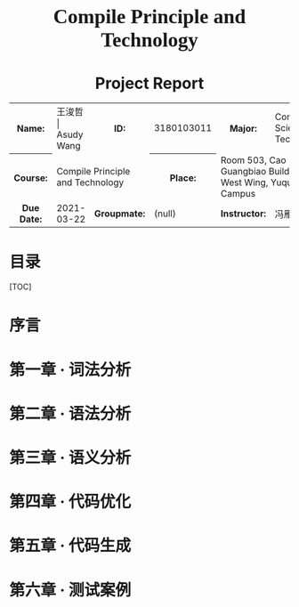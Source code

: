 <center>
    <font face="Impact" size="4"><h1>Compile Principle and Technology</h1></font>
    <h1>Project Report</h1>
</center>
<table align="center">
    <tr>
        <th align="center">Name:</th>
        <td>王浚哲 | Asudy Wang</td>
        <th align="center">ID:</th>
        <td>3180103011</td>
        <th align="center">Major:</th>
        <td>Computer Science & Technology</td>
    </tr>
    <tr>
        <th align="center">Course:</th>
        <td colspan="2">Compile Principle and Technology</td>
        <th align="center">Place:</th>
        <td colspan="2">Room 503, Cao Guangbiao Building West Wing, Yuquan Campus</td>
    </tr>
    <tr>
        <td align="center"> <b>Due Date:</b> </td>
        <td> 2021-03-22 </td>
        <td align="center"> <b>Groupmate:</b> </td>
        <td> (null) </td>
        <td align="center"> <b>Instructor:</b> </td>
        <td> 冯雁 </td>
    </tr>
</table>




# 目录

[TOC]

# 序言







# 第一章 · 词法分析





# 第二章 · 语法分析





# 第三章 · 语义分析





# 第四章 · 代码优化





# 第五章 · 代码生成





# 第六章 · 测试案例

